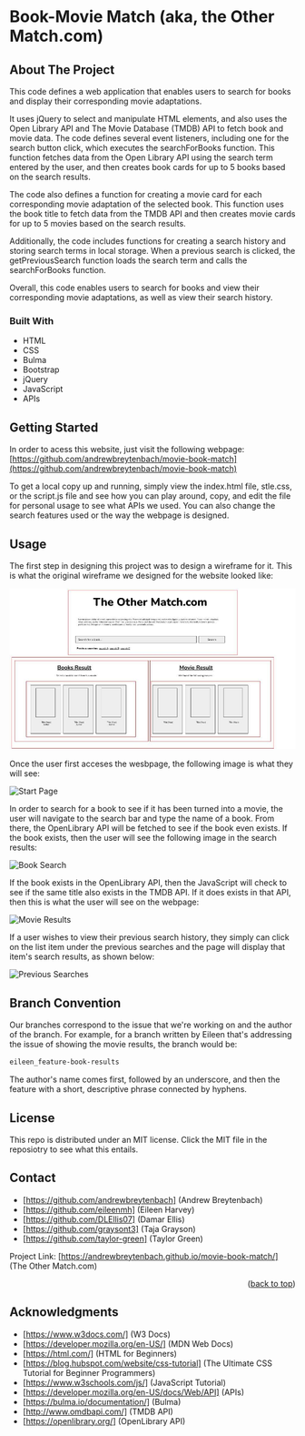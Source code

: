# Book-Movie Match (aka, the Other Match.com)

## About The Project

This code defines a web application that enables users to search for books and display their corresponding movie adaptations.

It uses jQuery to select and manipulate HTML elements, and also uses the Open Library API and The Movie Database (TMDB) API to fetch book and movie data. The code defines several event listeners, including one for the search button click, which executes the searchForBooks function. This function fetches data from the Open Library API using the search term entered by the user, and then creates book cards for up to 5 books based on the search results.

The code also defines a function for creating a movie card for each corresponding movie adaptation of the selected book. This function uses the book title to fetch data from the TMDB API and then creates movie cards for up to 5 movies based on the search results.

Additionally, the code includes functions for creating a search history and storing search terms in local storage. When a previous search is clicked, the getPreviousSearch function loads the search term and calls the searchForBooks function.

Overall, this code enables users to search for books and view their corresponding movie adaptations, as well as view their search history.

### Built With

* HTML 
* CSS
* Bulma
* Bootstrap
* jQuery
* JavaScript
* APIs


## Getting Started

In order to acess this website, just visit the following webpage: [https://github.com/andrewbreytenbach/movie-book-match](https://github.com/andrewbreytenbach/movie-book-match)

To get a local copy up and running, simply view the index.html file, stle.css, or the script.js file and see how you can play around, copy, and edit the file for personal usage to see what APIs we used. You can also change the search features used or the way the webpage is designed.

## Usage

The first step in designing this project was to design a wireframe for it. This is what the original wireframe we designed for the website looked like:

![Wireframe](/assets/images/wireframe.jpg "Wireframe")

Once the user first acceses the wesbpage, the following image is what they will see: 

![Start Page](/assets/images/ "Start Page")

In order to search for a book to see if it has been turned into a movie, the user will navigate to the search bar and type the name of a book. From there, the OpenLibrary API will be fetched to see if the book even exists. If the book exists, then the user will see the following image in the search results:

![Book Search](/assets/images/ "Book Search")

If the book exists in the OpenLibrary API, then the JavaScript will check to see if the same title also exists in the TMDB API. If it does exists in that API, then this is what the user will see on the webpage:

![Movie Results](/assets/images/ "Movie Results")

If a user wishes to view their previous search history, they simply can click on the list item under the previous searches and the page will display that item's search results, as shown below:

![Previous Searches](/assets/images/ "Previous Searches")

## Branch Convention

Our branches correspond to the issue that we're working on and the author of the branch. For example, for a branch written by Eileen that's addressing the issue of showing the movie results, the branch would be:

```md
eileen_feature-book-results
```

The author's name comes first, followed by an underscore, and then the feature with a short, descriptive phrase connected by hyphens.
 
## License

This repo is distributed under an MIT license. Click the MIT file in the reposiotry to see what this entails.  

## Contact

* [https://github.com/andrewbreytenbach] (Andrew Breytenbach) 
* [https://github.com/eileenmh] (Eileen Harvey)
* [https://github.com/DLEllis07] (Damar Ellis)
* [https://github.com/graysont3] (Taja Grayson)
* [https://github.com/taylor-green] (Taylor Green)

Project Link: [https://andrewbreytenbach.github.io/movie-book-match/] (The Other Match.com)

<p align="right">(<a href="#readme-top">back to top</a>)</p>

## Acknowledgments

* [https://www.w3docs.com/] (W3 Docs)
* [https://developer.mozilla.org/en-US/] (MDN Web Docs)
* [https://html.com/] (HTML for Beginners)
* [https://blog.hubspot.com/website/css-tutorial] (The Ultimate CSS Tutorial for Beginner Programmers)
* [https://www.w3schools.com/js/] (JavaScript Tutorial)
* [https://developer.mozilla.org/en-US/docs/Web/API] (APIs)
* [https://bulma.io/documentation/] (Bulma)
* [http://www.omdbapi.com/] (TMDB API)
* [https://openlibrary.org/] (OpenLibrary API)

